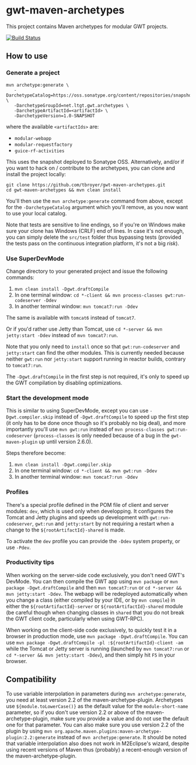 gwt-maven-archetypes
====================

This project contains Maven archetypes for modular GWT projects.

[![Build Status](https://secure.travis-ci.org/tbroyer/gwt-maven-archetypes.png?branch=master)](http://travis-ci.org/tbroyer/gwt-maven-archetypes)

How to use
----------

### Generate a project

    mvn archetype:generate \
       -DarchetypeCatalog=https://oss.sonatype.org/content/repositories/snapshots/ \
       -DarchetypeGroupId=net.ltgt.gwt.archetypes \
       -DarchetypeArtifactId=<artifactId> \
       -DarchetypeVersion=1.0-SNAPSHOT

where the available `<artifactIds>` are:

* `modular-webapp`
* `modular-requestfactory`
* `guice-rf-activities`

This uses the snapshot deployed to Sonatype OSS. Alternatively, and/or if you want to
hack on / contribute to the archetypes, you can clone and install the project locally:

    git clone https://github.com/tbroyer/gwt-maven-archetypes.git
    cd gwt-maven-archetypes && mvn clean install

You'll then use the `mvn archetype:generate` command from above, except for the
`-DarchetypeCatalog` argument which you'll remove, as you now want to use your local
catalog.

Note that tests are sensitive to line endings, so if you're on Windows make sure
your clone has Windows (CRLF) end of lines. In case it's not enough, you can simply
delete the `src/test` folder thus bypassing tests (provided the tests pass on the
continuous integration platform, it's not a big _risk_).


### Use SuperDevMode

Change directory to your generated project and issue the following commands:

1. `mvn clean install -Dgwt.draftCompile`
2. In one terminal window: `cd *-client && mvn process-classes gwt:run-codeserver -Ddev`
3. In another terminal window: `mvn tomcat7:run -Ddev`

The same is available with `tomcat6` instead of `tomcat7`.

Or if you'd rather use Jetty than Tomcat, use `cd *-server && mvn jetty:start -Ddev` instead of `mvn tomcat7:run`.

Note that you only need to `install` once so that `gwt:run-codeserver` and `jetty:start`
can find the other modules. This is currently needed because neither `gwt:run`
nor `jetty:start` support running in reactor builds, contrary to `tomcat7:run`.

The `-Dgwt.draftCompile` in the first step is not required, it's only to speed up the
GWT compilation by disabling optimizations.

### Start the development mode

This is similar to using SuperDevMode, except you can use `-Dgwt.compiler.skip`
instead of `-Dgwt.draftCompile` to speed up the first step (it only has to be done once
though so it's probably no big deal), and more importantly you'll use `mvn gwt:run`
instead of `mvn process-classes gwt:run-codeserver` (`process-classes` is only needed
because of a bug in the `gwt-maven-plugin` up until version 2.6.0).

Steps therefore become:

1. `mvn clean install -Dgwt.compiler.skip`
2. In one terminal window: `cd *-client && mvn gwt:run -Ddev`
3. In another terminal window: `mvn tomcat7:run -Ddev`


### Profiles

There's a special profile defined in the POM file of client and server modules:
`dev`, which is used only when developping. It configures the Tomcat and Jetty
plugins and speeds up development with `gwt:run-codeserver`, `gwt:run` and
`jetty:start` by not requiring a restart when a change to the
`${rootArtifactId}-shared` is made.

To activate the `dev` profile you can provide the `-Ddev` system property, or
use `-Pdev`.

### Productivity tips

When working on the server-side code exclusively, you don't need GWT's DevMode.
You can then compile the GWT app using `mvn package` or `mvn package -Dgwt.draftCompile`
and then `mvn tomcat7:run` or `cd *-server && mvn jetty:start -Ddev`. The
webapp will be redeployed automatically when you change a class (either
compiled by your IDE, or by `mvn compile`) in either the
`${rootArtifactId}-server` or `${rootArtifactId}-shared` module (be careful
though when changing classes in `shared` that you do not break the GWT client
code, particularly when using GWT-RPC).

When working on the client-side code exclusively, to quickly test it in a
browser in production mode, use `mvn package -Dgwt.draftCompile`. You can use
`mvn package -Dgwt.draftCompile -pl :${rootArtifactId}-client -am` while the
Tomcat or Jetty server is running (launched by `mvn tomcat7:run` or
`cd *-server && mvn jetty:start -Ddev`), and then simply hit `F5` in your browser.

Compatibility
-------------

To use variable interpolation in parameters during `mvn archetype:generate`,
you need at least version 2.2 of the maven-archetype-plugin. Archetypes use
`${module.toLowerCase()}` as the default value for the `module-short-name`
parameter, so if you don't use version 2.2 or above of the
maven-archetype-plugin, make sure you provide a value and do not use the
default one for that parameter. You can also make sure you use version 2.2 of
the plugin by using `mvn
org.apache.maven.plugins:maven-archetype-plugin:2.2:generate` instead of `mvn
archetype:generate`. It should be noted that variable interpolation also does
not work in M2Eclipse's wizard, despite using recent versions of Maven thus
(probably) a recent-enough version of the maven-archetype-plugin.
